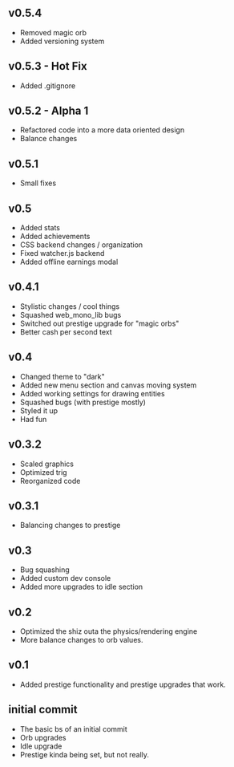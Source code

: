 ## v0.5.4
- Removed magic orb
- Added versioning system

## v0.5.3 - Hot Fix
- Added .gitignore

## v0.5.2 - Alpha 1
- Refactored code into a more data oriented design
- Balance changes

## v0.5.1
- Small fixes

## v0.5
- Added stats
- Added achievements 
- CSS backend changes / organization
- Fixed watcher.js backend
- Added offline earnings modal

## v0.4.1
- Stylistic changes / cool things
- Squashed web_mono_lib bugs
- Switched out prestige upgrade for "magic orbs"
- Better cash per second text

## v0.4
- Changed theme to "dark"
- Added new menu section and canvas moving system
- Added working settings for drawing entities
- Squashed bugs (with prestige mostly)
- Styled it up
- Had fun

## v0.3.2
- Scaled graphics
- Optimized trig
- Reorganized code

## v0.3.1
- Balancing changes to prestige

## v0.3
- Bug squashing
- Added custom dev console
- Added more upgrades to idle section

## v0.2
- Optimized the shiz outa the physics/rendering engine
- More balance changes to orb values.

## v0.1
- Added prestige functionality and prestige upgrades that work.

## initial commit
- The basic bs of an initial commit
- Orb upgrades
- Idle upgrade
- Prestige kinda being set, but not really.